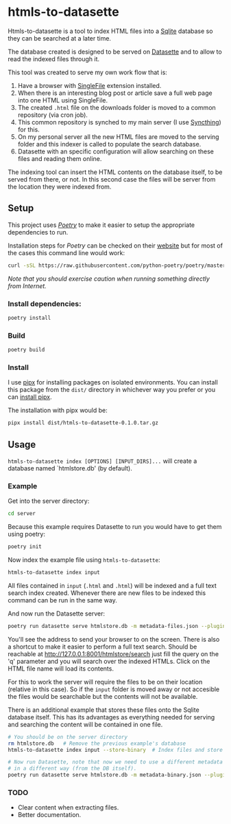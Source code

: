 # htmls-to-datasette

Htmls-to-datasette is a tool to index HTML files into a [Sqlite](https://sqlite.org) database so they can be searched at
a later time.

The database created is designed to be served on [Datasette](https://datasette.io/) and to allow to read the indexed
files through it. 

This tool was created to serve my own work flow that is:
 1. Have a browser with [SingleFile](https://github.com/gildas-lormeau/SingleFile) extension installed.
 2. When there is an interesting blog post or article save a full web page into one HTML using SingleFile.
 3. The created `.html` file on the downloads folder is moved to a common repository (via cron job).
 4. This common repository is synched to my main server (I use [Syncthing](https://syncthing.net/)) for this.
 5. On my personal server all the new HTML files are moved to the serving folder and this indexer is called to populate
    the search database.
 6. Datasette with an specific configuration will allow searching on these files and reading them online.

The indexing tool can insert the HTML contents on the database itself, to be served from there, or not. In this second
case the files will be server from the location they were indexed from. 

## Setup

This project uses *[Poetry](https://python-poetry.org/)* to make it easier to setup the appropriate dependencies to run.

Installation steps for *Poetry* can be checked on their [website](https://python-poetry.org/docs/#installation) but for
most of the cases this command line would work:
```bash
curl -sSL https://raw.githubusercontent.com/python-poetry/poetry/master/get-poetry.py | python -
```
*Note that you should exercise caution when running something directly from Internet.*  

### Install dependencies:
```bash
poetry install
```

### Build

```bash
poetry build
```

### Install

I use [pipx](https://pypa.github.io/pipx) for installing packages on isolated environments. You can install this package
from the `dist/` directory in whichever way you prefer or you can 
[install pipx](https://pypa.github.io/pipx/installation/).  

The installation with pipx would be:
```bash
pipx install dist/htmls-to-datasette-0.1.0.tar.gz
```

## Usage

`htmls-to-datasette index [OPTIONS] [INPUT_DIRS]...` will create a database named `htmlstore.db' (by default).

### Example

Get into the server directory:
```bash
cd server
```

Because this example requires Datasette to run you would have to get them using poetry:
```bash
poetry init
```

Now index the example file using `htmls-to-datasette`:
```bash
htmls-to-datasette index input
```

All files contained in `input` (`.html` and `.html`) will be indexed and a full text search index created. Whenever
there are new files to be indexed this command can be run in the same way.

And now run the Datasette server:
```bash
poetry run datasette serve htmlstore.db -m metadata-files.json --plugins-dir=plugins
```

You'll see the address to send your browser to on the screen. There is also a shortcut to make it easier to perform a
full text search. Should be reachable at http://127.0.0.1:8001/htmlstore/search just fill the query on the 'q' parameter
and you will search over the indexed HTMLs. Click on the HTML file name will load its contents.

For this to work the server will require the files to be on their location (relative in this case). So if the `input`
folder is moved away or not accesible the files would be searchable but the contents will not be available.

There is an additional example that stores these files onto the Sqlite database itself. This has its advantages as
everything needed for serving and searching the content will be contained in one file.

```bash
# You should be on the server directory
rm htmlstore.db   # Remove the previous example's database
htmls-to-datasette index input --store-binary  # Index files and store its contents

# Now run Datasette, note that now we need to use a different metadata as the contents needed to be served
# in a different way (from the DB itself). 
poetry run datasette serve htmlstore.db -m metadata-binary.json --plugins-dir=plugins
```

### TODO

- Clear content when extracting files.
- Better documentation.
